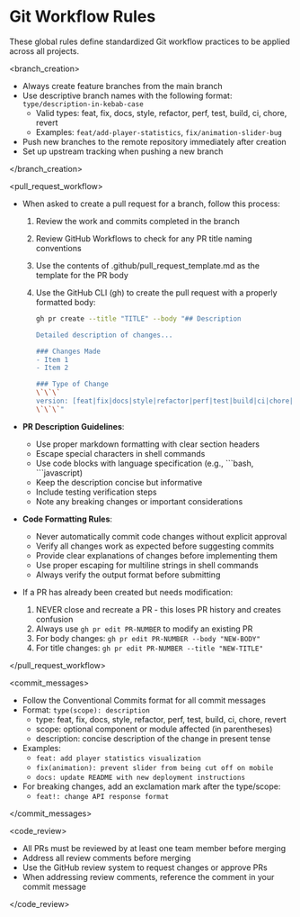 # Git Workflow Rules

These global rules define standardized Git workflow practices to be applied across all projects.

<branch_creation>

- Always create feature branches from the main branch
- Use descriptive branch names with the following format: `type/description-in-kebab-case`
  - Valid types: feat, fix, docs, style, refactor, perf, test, build, ci, chore, revert
  - Examples: `feat/add-player-statistics`, `fix/animation-slider-bug`
- Push new branches to the remote repository immediately after creation
- Set up upstream tracking when pushing a new branch

</branch_creation>

<pull_request_workflow>

- When asked to create a pull request for a branch, follow this process:
  1. Review the work and commits completed in the branch
  2. Review GitHub Workflows to check for any PR title naming conventions
  3. Use the contents of .github/pull_request_template.md as the template for the PR body
  4. Use the GitHub CLI (gh) to create the pull request with a properly formatted body:

     ```bash
     gh pr create --title "TITLE" --body "## Description
     
     Detailed description of changes...
     
     ### Changes Made
     - Item 1
     - Item 2
     
     ### Type of Change
     \`\`\`
     version: [feat|fix|docs|style|refactor|perf|test|build|ci|chore|revert]
     \`\`\`"

- **PR Description Guidelines**:
  - Use proper markdown formatting with clear section headers
  - Escape special characters in shell commands
  - Use code blocks with language specification (e.g., \`\`\`bash, \`\`\`javascript)
  - Keep the description concise but informative
  - Include testing verification steps
  - Note any breaking changes or important considerations

- **Code Formatting Rules**:
  - Never automatically commit code changes without explicit approval
  - Verify all changes work as expected before suggesting commits
  - Provide clear explanations of changes before implementing them
  - Use proper escaping for multiline strings in shell commands
  - Always verify the output format before submitting

- If a PR has already been created but needs modification:
  1. NEVER close and recreate a PR - this loses PR history and creates confusion
  2. Always use `gh pr edit PR-NUMBER` to modify an existing PR
  3. For body changes: `gh pr edit PR-NUMBER --body "NEW-BODY"`
  4. For title changes: `gh pr edit PR-NUMBER --title "NEW-TITLE"`

</pull_request_workflow>

<commit_messages>

- Follow the Conventional Commits format for all commit messages
- Format: `type(scope): description`
  - type: feat, fix, docs, style, refactor, perf, test, build, ci, chore, revert
  - scope: optional component or module affected (in parentheses)
  - description: concise description of the change in present tense
- Examples:
  - `feat: add player statistics visualization`
  - `fix(animation): prevent slider from being cut off on mobile`
  - `docs: update README with new deployment instructions`
- For breaking changes, add an exclamation mark after the type/scope:
  - `feat!: change API response format`

</commit_messages>

<code_review>

- All PRs must be reviewed by at least one team member before merging
- Address all review comments before merging
- Use the GitHub review system to request changes or approve PRs
- When addressing review comments, reference the comment in your commit message

</code_review>

